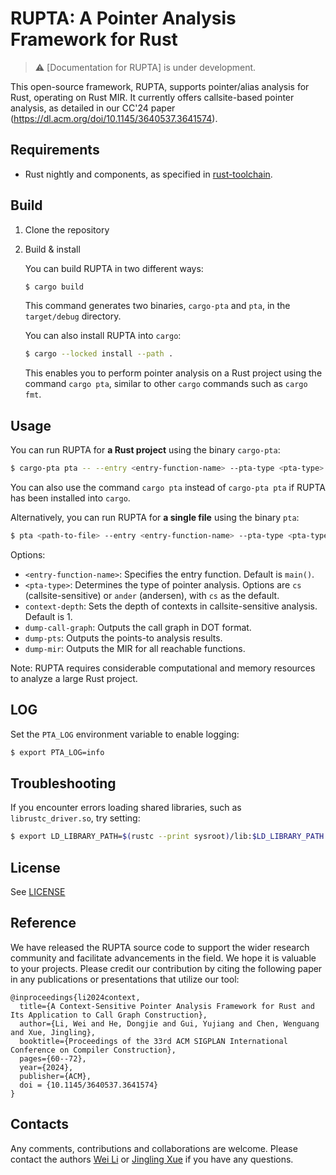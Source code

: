 # RUPTA: A Pointer Analysis Framework for Rust

> :warning: [Documentation for RUPTA] is under development.

This open-source framework, RUPTA, supports pointer/alias analysis for Rust, operating on Rust MIR. It currently offers callsite-based pointer analysis, 
as detailed in our CC'24 paper (https://dl.acm.org/doi/10.1145/3640537.3641574). 
## Requirements

* Rust nightly and components, as specified in [rust-toolchain](rust-toolchain.toml).

## Build

1. Clone the repository

2. Build & install
    
    You can build RUPTA in two different ways:    

    ```sh
    $ cargo build
    ```
    
    This command generates two binaries, `cargo-pta` and `pta`, in the `target/debug` directory.

    You can also install RUPTA into `cargo`:

    ```sh
    $ cargo --locked install --path .
    ```
    
    This enables you to perform pointer analysis on a Rust project using the command `cargo pta`, similar to other `cargo` commands such as `cargo fmt`.
    

## Usage

You can run RUPTA for **a Rust project** using the binary `cargo-pta`:

```sh
$ cargo-pta pta -- --entry <entry-function-name> --pta-type <pta-type> --context-depth <N> --dump-call-graph <call-graph-path> --dump-pts <pts-path>
```

You can also use the command `cargo pta` instead of `cargo-pta pta` if RUPTA has been installed into `cargo`.

Alternatively, you can run RUPTA for **a single file** using the binary `pta`:
    
```sh
$ pta <path-to-file> --entry <entry-function-name> --pta-type <pta-type> --context-depth <N> --dump-call-graph <call-graph-path> --dump-pts <pts-path>
```

Options:

* `<entry-function-name>`: Specifies the entry function. Default is `main()`.
* `<pta-type>`: Determines the type of pointer analysis. Options are `cs` (callsite-sensitive) or `ander` (andersen), with `cs` as the default.
* `context-depth`: Sets the depth of contexts in callsite-sensitive analysis. Default is 1.
* `dump-call-graph`: Outputs the call graph in DOT format.
* `dump-pts`: Outputs the points-to analysis results.
* `dump-mir`: Outputs the MIR for all reachable functions.

Note: RUPTA requires considerable computational and memory resources to analyze a large Rust project.

## LOG

Set the `PTA_LOG` environment variable to enable logging:

```sh
$ export PTA_LOG=info
```

## Troubleshooting

If you encounter errors loading shared libraries, such as `librustc_driver.so`, try setting:

```sh
$ export LD_LIBRARY_PATH=$(rustc --print sysroot)/lib:$LD_LIBRARY_PATH
```

## License

See [LICENSE](LICENSE)

## Reference

We have released the RUPTA source code to support the wider research community and facilitate advancements in the field. We hope it is valuable to your projects. Please credit our contribution by citing the following paper in any publications or presentations that utilize our tool:
```
@inproceedings{li2024context,
  title={A Context-Sensitive Pointer Analysis Framework for Rust and Its Application to Call Graph Construction},
  author={Li, Wei and He, Dongjie and Gui, Yujiang and Chen, Wenguang and Xue, Jingling},
  booktitle={Proceedings of the 33rd ACM SIGPLAN International Conference on Compiler Construction},
  pages={60--72},
  year={2024},
  publisher={ACM},
  doi = {10.1145/3640537.3641574}
}
```

## Contacts

Any comments, contributions and collaborations are welcome. Please contact the authors [Wei Li](mailto:<liwei@cse.unsw.edu.au>) or [Jingling Xue](mailto:jingling@cse.unsw.edu.au) if you have any questions.
